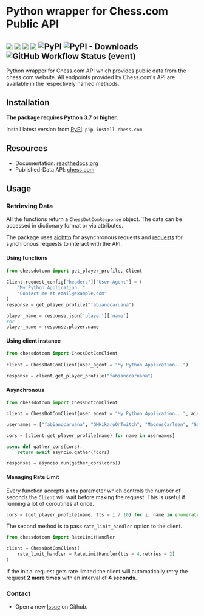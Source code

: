 # Python wrapper for Chess.com Public API
<img src="https://img.shields.io/github/issues/sarartur/chess.com">  <img src="https://img.shields.io/github/forks/sarartur/chess.com">   <img src="https://img.shields.io/github/stars/sarartur/chess.com">   <img src="https://img.shields.io/github/license/sarartur/chess.com"> <img alt="PyPI" src="https://img.shields.io/pypi/v/chess.com"> <img alt="PyPI - Downloads" src="https://img.shields.io/pypi/dm/chess.com?color=007EC6">  <img alt="GitHub Workflow Status (event)" src="https://img.shields.io/github/actions/workflow/status/sarartur/chess.com/build_and_publish.yml">
---
Python wrapper for Chess.com API which provides public data from the chess.com website. All endpoints provided by Chess.com's API are available in the respectively named methods. 
## Installation 
**The package requires Python 3.7 or higher**.

Install latest version from [PyPI](https://pypi.org/project/chess.com/): ```pip install chess.com``` 

## Resources
* Documentation: [readthedocs.org](https://chesscom.readthedocs.io/)
* Published-Data API: [chess.com](https://www.chess.com/news/view/published-data-api)

## Usage
### Retrieving Data
All the functions return a `ChessDotComResponse` object. The data can be accessed in dictionary format or via attributes.

The package uses [aiohttp](https://docs.aiohttp.org/en/stable/) for asynchronous requests and [requests](https://requests.readthedocs.io/en/latest/) for synchronous requests to interact with the API. 

#### Using functions

``` python
from chessdotcom import get_player_profile, Client
   
Client.request_config["headers"]["User-Agent"] = (
    "My Python Application. "
    "Contact me at email@example.com"
)
response = get_player_profile("fabianocaruana")

player_name = response.json['player']['name']
#or
player_name = response.player.name
```
#### Using client instance

``` python
from chessdotcom import ChessDotComClient
   
client = ChessDotComClient(user_agent = "My Python Application...")

response = client.get_player_profile("fabianocaruana")
```

#### Asynchronous 
``` python 
from chessdotcom import ChessDotComClient

client = ChessDotComClient(user_agent = "My Python Application...", aio = True)

usernames = ["fabianocaruana", "GMHikaruOnTwitch", "MagnusCarlsen", "GarryKasparov"]

cors = [client.get_player_profile(name) for name in usernames]

async def gather_cors(cors):
    return await asyncio.gather(*cors)

responses = asyncio.run(gather_cors(cors))

```
#### Managing Rate Limit
Every function accepts a `tts` parameter which controls the number of seconds the `Client` will wait before making the request. This is useful if running a lot of coroutines at once.
 
 ``` python 
 cors = [get_player_profile(name, tts = i / 10) for i, name in enumerate(usernames)]
```
The second method is to pass ```rate_limit_handler``` option to the client.

``` python
from chessdotcom import RateLimitHandler

client = ChessDotComClient(
    rate_limit_handler = RateLimitHandler(tts = 4,retries = 2)
)
```
If the initial request gets rate limited the client will automatically retry the request **2 more times** with an interval of **4 seconds**.

### Contact
* Open a new [Issue](https://github.com/sarartur/chess.com/issues) on Github.